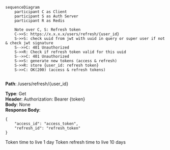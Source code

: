 ```mermaid
sequenceDiagram
    participant C as Client  
    participant S as Auth Server
    participant R as Redis

	Note over C, S: Refresh token
	C->>S: https://x.x.x.x/users/refresh/{user_id}
	S->>S: check uuid from jwt with uuid in query or super user if not & check jwt signature
	S-->>C: 401 Unauthorized
	S->>R: Check if refresh token valid for this uuid
	S-->>C: 401 Unauthorized
	S->>S: generate new tokens (access & refresh)
	S->>R: store {user_id: refresh token}
	S->>C: OK(200) (access & refresh tokens)
	
```

**Path**: /users/refresh/{user_id} 

**Type**: Get  
**Header**: Authorization: Bearer {token}  
**Body**: None  
**Response Body**:  
```
{  
	"access_id": "access_token",
	"refresh_id": "refresh_token"
}  
```

Token time to live 1 day
Token refresh time to live 10 days
